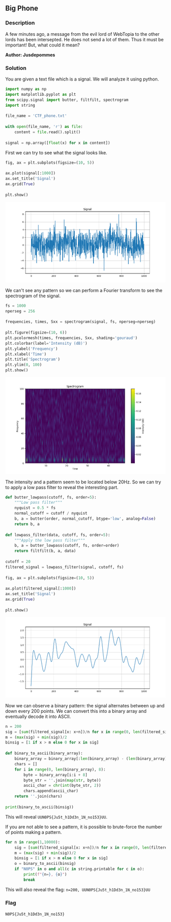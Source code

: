 ## Big Phone

### Description

A few minutes ago, a message from the evil lord of WebTopia to the other lords has been intersepted. 
He does not send a lot of them. Thus it must be important! 
But, what could it mean? 

**Author: Jusdepommes**

### Solution

You are given a text file which is a signal. We will analyze it using python.

```py
import numpy as np
import matplotlib.pyplot as plt
from scipy.signal import butter, filtfilt, spectrogram
import string

file_name = 'CTF_phone.txt'

with open(file_name, 'r') as file:
    content = file.read().split()

signal = np.array([float(x) for x in content])
```

First we can try to see what the signal looks like.

```py
fig, ax = plt.subplots(figsize=(10, 5))

ax.plot(signal[:1000])
ax.set_title('Signal')
ax.grid(True)

plt.show()
```
![First signal](assets/first_signal.png)

We can't see any pattern so we can perform a Fourier transform to see the spectrogram of the signal.

```py
fs = 1000
nperseg = 256

frequencies, times, Sxx = spectrogram(signal, fs, nperseg=nperseg)

plt.figure(figsize=(10, 6))
plt.pcolormesh(times, frequencies, Sxx, shading='gouraud')
plt.colorbar(label='Intensity (dB)')
plt.ylabel('Frequency')
plt.xlabel('Time')
plt.title('Spectrogram')
plt.ylim(0, 100)
plt.show()
```

![FFT](assets/FFT.png)

The intensity and a pattern seem to be located below 20Hz. So we can try to apply a low pass filter to reveal the interesting part.

```py
def butter_lowpass(cutoff, fs, order=5):
    """Low pass filter"""
    nyquist = 0.5 * fs
    normal_cutoff = cutoff / nyquist
    b, a = butter(order, normal_cutoff, btype='low', analog=False)
    return b, a

def lowpass_filter(data, cutoff, fs, order=5):
    """Apply the low pass filter"""
    b, a = butter_lowpass(cutoff, fs, order=order)
    return filtfilt(b, a, data)

cutoff = 20
filtered_signal = lowpass_filter(signal, cutoff, fs)

fig, ax = plt.subplots(figsize=(10, 5))

ax.plot(filtered_signal[:1000])
ax.set_title('Signal')
ax.grid(True)

plt.show()
```

![Filtered signal](assets/better_signal.png)

Now we can observe a binary pattern: the signal alternates between up and down every 200 points. We can convert this into a binary array and eventually decode it into ASCII.

```py
n = 200
sig = [sum(filtered_signal[x: x+n])/n for x in range(0, len(filtered_signal), n)]
m = (max(sig) + min(sig))/2
binsig = [1 if x > m else 0 for x in sig]

def binary_to_ascii(binary_array):
    binary_array = binary_array[:len(binary_array) - (len(binary_array) % 8)]
    chars = []
    for i in range(0, len(binary_array), 8):
        byte = binary_array[i:i + 8]
        byte_str = ''.join(map(str, byte))
        ascii_char = chr(int(byte_str, 2))
        chars.append(ascii_char)
    return ''.join(chars)

print(binary_to_ascii(binsig))
```

This will reveal `UUN0PS{Ju5t_h1Dd3n_1N_no153}UU`.

If you are not able to see a pattern, it is possible to brute-force the number of points making a pattern.

```py
for n in range(1,10000):
    sig = [sum(filtered_signal[x: x+n])/n for x in range(0, len(filtered_signal), n)]
    m = (max(sig) + min(sig))/2
    binsig = [1 if x > m else 0 for x in sig]
    o = binary_to_ascii(binsig)
    if "N0PS" in o and all(c in string.printable for c in o):
        print(f"{n=}, {o}")
        break
```

This will also reveal the flag: `n=200, UUN0PS{Ju5t_h1Dd3n_1N_no153}UU`

### Flag
`N0PS{Ju5t_h1Dd3n_1N_no153}` 